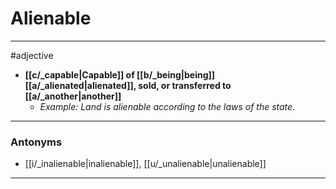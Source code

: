 # Alienable
---
#adjective
- **[[c/_capable|Capable]] of [[b/_being|being]] [[a/_alienated|alienated]], sold, or transferred to [[a/_another|another]]**
	- _Example: Land is alienable according to the laws of the state._
---
### Antonyms
- [[i/_inalienable|inalienable]], [[u/_unalienable|unalienable]]
---
